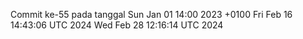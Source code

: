 Commit ke-55 pada tanggal Sun Jan 01 14:00 2023 +0100
Fri Feb 16 14:43:06 UTC 2024
Wed Feb 28 12:16:14 UTC 2024
